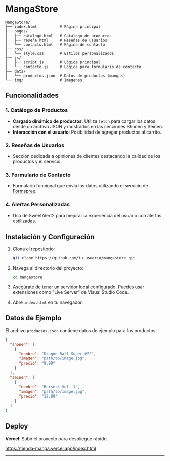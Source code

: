 # MangaStore

```plaintext
MangaStore/
├── index.html          # Página principal
├── pages/
│   ├── catalogo.html   # Catálogo de productos
│   ├── reseña.html     # Reseñas de usuarios
│   └── contacto.html   # Página de contacto
├── css/
│   └── style.css       # Estilos personalizados
├── js/
│   ├── script.js       # Lógica principal
│   └── contacto.js     # Lógica para formulario de contacto
├── data/
│   └── productos.json  # Datos de productos (mangas)
└── img/                # Imágenes
```

## Funcionalidades

### 1. Catálogo de Productos

- **Cargado dinámico de productos**: Utiliza `fetch` para cargar los datos desde un archivo JSON y mostrarlos en las secciones Shonen y Seinen.
- **Interacción con el usuario**: Posibilidad de agregar productos al carrito.

### 2. Reseñas de Usuarios

- Sección dedicada a opiniones de clientes destacando la calidad de los productos y el servicio.

### 3. Formulario de Contacto

- Formulario funcional que envía los datos utilizando el servicio de [Formspree](https://formspree.io/).

### 4. Alertas Personalizadas

- Uso de SweetAlert2 para mejorar la experiencia del usuario con alertas estilizadas.

## Instalación y Configuración

1. Clona el repositorio:

   ```bash
   git clone https://github.com/tu-usuario/mangastore.git
   ```

2. Navega al directorio del proyecto:

   ```bash
   cd mangastore
   ```

3. Asegúrate de tener un servidor local configurado. Puedes usar extensiones como "Live Server" de Visual Studio Code.

4. Abre `index.html` en tu navegador.

## Datos de Ejemplo

El archivo `productos.json` contiene datos de ejemplo para los productos:

```json
{
  "shonen": [
    {
      "nombre": "Dragon Ball Super #22",
      "imagen": "path/to/image.jpg",
      "precio": "9.99"
    }
  ],
  "seinen": [
    {
      "nombre": "Berserk Vol. 1",
      "imagen": "path/to/image.jpg",
      "precio": "12.99"
    }
  ]
}
```

## Deploy

**Vercel**: Subir el proyecto para despliegue rápido.

https://tienda-manga.vercel.app/index.html

---


